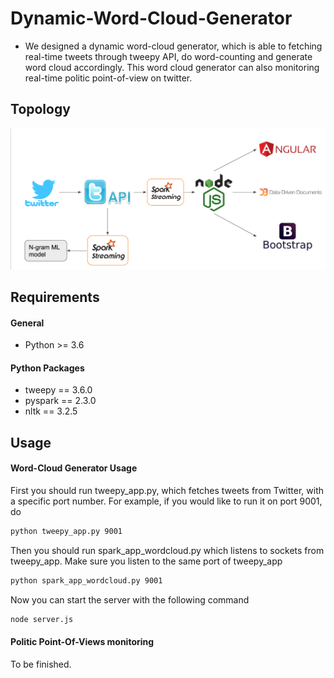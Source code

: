 # Dynamic-Word-Cloud-Generator
  * We designed a dynamic word-cloud generator, which is able to fetching real-time tweets through tweepy API, do word-counting and generate word cloud accordingly. This word cloud generator can also monitoring real-time politic point-of-view on twitter.
  
## Topology

<img src='images/topology.png' width="600">

## Requirements
#### General
  * Python >= 3.6
#### Python Packages
  * tweepy == 3.6.0
  * pyspark == 2.3.0
  * nltk == 3.2.5

## Usage

#### Word-Cloud Generator Usage

First you should run tweepy_app.py, which fetches tweets from Twitter, with a specific port number. For example, if you would like to run it on port 9001, do

```bash
python tweepy_app.py 9001
```

Then you should run spark_app_wordcloud.py which listens to sockets from tweepy_app. Make sure you listen to the same port of tweepy_app 

```bash
python spark_app_wordcloud.py 9001
```

Now you can start the server with the following command

```bash
node server.js
```

#### Politic Point-Of-Views monitoring

To be finished.
